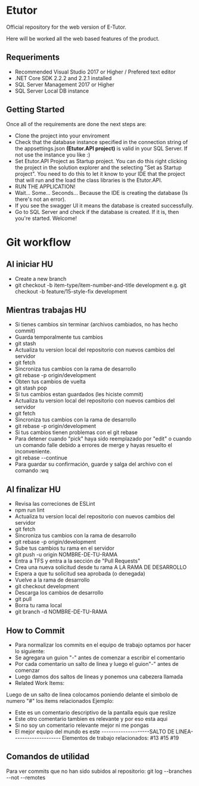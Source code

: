# Etutor
Official repository for the web version of E-Tutor.

Here will be worked all the web based features of the product.

## Requeriments
- Recommended Visual Studio 2017 or Higher / Prefered text editor 
- .NET Core SDK 2.2.2 and 2.2.1 installed
- SQL Server Management 2017 or Higher
- SQL Server Local DB instance

## Getting Started

Once all of the requirements are done the next steps are:
- Clone the project into your enviroment
- Check that the database instance specified in the connection string of the appsettings.json **(Etutor.API project)** is valid in your SQL Server. If not use the instance you like :)
- Set Etutor.API Project as Startup project. You can do this right clicking the project in the solution explorer and the selecting "Set as Startup project". You need to do this to let it know to your IDE that the project that will run and the load the class libraries is the Etutor.API.
- RUN THE APPLICATION!
- Wait... Some... Seconds... Because the IDE is creating the database (Is there's not an error).
- If you see the swagger UI it means the database is created successfully.
- Go to SQL Server and check if the database is created. If it is, then you're started. Welcome!

# Git workflow

## Al iniciar HU

- Create a new branch
- git checkout -b item-type/item-number-and-title development e.g. git checkout -b feature/15-style-fix development

## Mientras trabajas HU
 
- Si tienes cambios sin terminar (archivos cambiados, no has hecho commit)
- Guarda temporalmente tus cambios
- git stash
- Actualiza tu version local del repositorio con nuevos cambios del servidor
- git fetch
- Sincroniza tus cambios con la rama de desarrollo
- git rebase -p origin/development
- Obten tus cambios de vuelta
- git stash pop
- Si tus cambios estan guardados (les hiciste commit)
- Actualiza tu version local del repositorio con nuevos cambios del servidor
- git fetch
- Sincroniza tus cambios con la rama de desarrollo
- git rebase -p origin/development
- Si tus cambios tienen problemas con el git rebase
- Para detener cuando "pick" haya sido reemplazado por "edit" o cuando un comando falle debido a errores de merge y hayas resuelto el inconveniente.
- git rebase --continue
- Para guardar su confirmación, guarde y salga del archivo con el comando :wq
  
## Al finalizar HU
- Revisa las correciones de ESLint
- npm run lint
- Actualiza tu version local del repositorio con nuevos cambios del servidor
- git fetch
- Sincroniza tus cambios con la rama de desarrollo
- git rebase -p origin/development
- Sube tus cambios tu rama en el servidor
- git push -u origin NOMBRE-DE-TU-RAMA
- Entra a TFS y entra a la sección de "Pull Requests"
- Crea una nueva solicitud desde tu rama A LA RAMA DE DESARROLLO
- Espera a que tu solicitud sea aprobada (o denegada)
- Vuelve a la rama de desarrollo
- git checkout development
- Descarga los cambios de desarrollo
- git pull
- Borra tu rama local
- git branch -d NOMBRE-DE-TU-RAMA

## How to Commit
- Para normalizar los commits en el equipo de trabajo optamos por hacer lo siguiente:
- Se agregara un guion "-" antes de comenzar a escribir el comentario
- Por cada comentario un salto de linea y luego el guion"-" antes de comenzar
- Luego damos dos saltos de lineas y ponemos una cabezera llamada
- Related Work Items:

Luego de un salto de linea colocamos poniendo delante el simbolo de numero "#" los items relacionados
Ejemplo:
- Este es un comentario descriptivo de la pantalla equis que reslize
- Este otro comentario tambien es relevante y por eso esta aqui
- Si no soy un comentario relevante mejor ni me pongas 
- El mejor equipo del mundo es este
--------------------SALTO DE LINEA--------------------
Elementos de trabajo relacionados:
#13
#15
#19
 
 
## Comandos de utilidad
Para ver commits que no han sido subidos al repositorio: 
git log --branches --not --remotes
